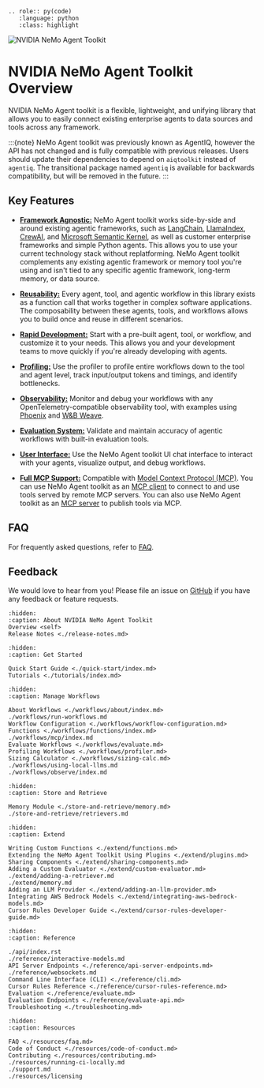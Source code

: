 <!--
SPDX-FileCopyrightText: Copyright (c) 2025, NVIDIA CORPORATION & AFFILIATES. All rights reserved.
SPDX-License-Identifier: Apache-2.0

Licensed under the Apache License, Version 2.0 (the "License");
you may not use this file except in compliance with the License.
You may obtain a copy of the License at

http://www.apache.org/licenses/LICENSE-2.0

Unless required by applicable law or agreed to in writing, software
distributed under the License is distributed on an "AS IS" BASIS,
WITHOUT WARRANTIES OR CONDITIONS OF ANY KIND, either express or implied.
See the License for the specific language governing permissions and
limitations under the License.
-->


<!-- This role is needed at the index to set the default backtick role -->
```{eval-rst}
.. role:: py(code)
   :language: python
   :class: highlight
```

![NVIDIA NeMo Agent Toolkit](./_static/aiqtoolkit_banner.png "NeMo Agent toolkit banner image")

# NVIDIA NeMo Agent Toolkit Overview

NVIDIA NeMo Agent toolkit is a flexible, lightweight, and unifying library that allows you to easily connect existing enterprise agents to data sources and tools across any framework.


:::{note}
NeMo Agent toolkit was previously known as <!-- vale off -->AgentIQ<!-- vale on -->, however the API has not changed and is fully compatible with previous releases. Users should update their dependencies to depend on `aiqtoolkit` instead of `agentiq`. The transitional package named `agentiq` is available for backwards compatibility, but will be removed in the future.
:::

## Key Features

- [**Framework Agnostic:**](./quick-start/installing.md#framework-integrations) NeMo Agent toolkit works side-by-side and around existing agentic frameworks, such as [LangChain](https://www.langchain.com/), [LlamaIndex](https://www.llamaindex.ai/), [CrewAI](https://www.crewai.com/), and [Microsoft Semantic Kernel](https://learn.microsoft.com/en-us/semantic-kernel/), as well as customer enterprise frameworks and simple Python agents. This allows you to use your current technology stack without replatforming. NeMo Agent toolkit complements any existing agentic framework or memory tool you're using and isn't tied to any specific agentic framework, long-term memory, or data source.

- [**Reusability:**](./extend/sharing-components.md) Every agent, tool, and agentic workflow in this library exists as a function call that works together in complex software applications. The composability between these agents, tools, and workflows allows you to build once and reuse in different scenarios.

- [**Rapid Development:**](./tutorials/index.md) Start with a pre-built agent, tool, or workflow, and customize it to your needs. This allows you and your development teams to move quickly if you're already developing with agents.

- [**Profiling:**](./workflows/profiler.md) Use the profiler to profile entire workflows down to the tool and agent level, track input/output tokens and timings, and identify bottlenecks.

- [**Observability:**](./workflows/observe/index.md) Monitor and debug your workflows with any OpenTelemetry-compatible observability tool, with examples using [Phoenix](./workflows/observe/observe-workflow-with-phoenix.md) and [W&B Weave](./workflows/observe/observe-workflow-with-weave.md).

- [**Evaluation System:**](./workflows/evaluate.md) Validate and maintain accuracy of agentic workflows with built-in evaluation tools.

- [**User Interface:**](./quick-start/launching-ui.md) Use the NeMo Agent toolkit UI chat interface to interact with your agents, visualize output, and debug workflows.

- [**Full MCP Support:**](./workflows/mcp/index.md) Compatible with [Model Context Protocol (MCP)](https://modelcontextprotocol.io/). You can use NeMo Agent toolkit as an [MCP client](./workflows/mcp/mcp-client.md) to connect to and use tools served by remote MCP servers. You can also use NeMo Agent toolkit as an [MCP server](./workflows/mcp/mcp-server.md) to publish tools via MCP.

## FAQ
For frequently asked questions, refer to [FAQ](./resources/faq.md).

## Feedback

We would love to hear from you! Please file an issue on [GitHub](https://github.com/NVIDIA/NeMo-Agent-Toolkit/issues) if you have any feedback or feature requests.

```{toctree}
:hidden:
:caption: About NVIDIA NeMo Agent Toolkit
Overview <self>
Release Notes <./release-notes.md>
```

```{toctree}
:hidden:
:caption: Get Started

Quick Start Guide <./quick-start/index.md>
Tutorials <./tutorials/index.md>
```

```{toctree}
:hidden:
:caption: Manage Workflows

About Workflows <./workflows/about/index.md>
./workflows/run-workflows.md
Workflow Configuration <./workflows/workflow-configuration.md>
Functions <./workflows/functions/index.md>
./workflows/mcp/index.md
Evaluate Workflows <./workflows/evaluate.md>
Profiling Workflows <./workflows/profiler.md>
Sizing Calculator <./workflows/sizing-calc.md>
./workflows/using-local-llms.md
./workflows/observe/index.md
```

```{toctree}
:hidden:
:caption: Store and Retrieve

Memory Module <./store-and-retrieve/memory.md>
./store-and-retrieve/retrievers.md
```

```{toctree}
:hidden:
:caption: Extend

Writing Custom Functions <./extend/functions.md>
Extending the NeMo Agent Toolkit Using Plugins <./extend/plugins.md>
Sharing Components <./extend/sharing-components.md>
Adding a Custom Evaluator <./extend/custom-evaluator.md>
./extend/adding-a-retriever.md
./extend/memory.md
Adding an LLM Provider <./extend/adding-an-llm-provider.md>
Integrating AWS Bedrock Models <./extend/integrating-aws-bedrock-models.md>
Cursor Rules Developer Guide <./extend/cursor-rules-developer-guide.md>
```

```{toctree}
:hidden:
:caption: Reference

./api/index.rst
./reference/interactive-models.md
API Server Endpoints <./reference/api-server-endpoints.md>
./reference/websockets.md
Command Line Interface (CLI) <./reference/cli.md>
Cursor Rules Reference <./reference/cursor-rules-reference.md>
Evaluation <./reference/evaluate.md>
Evaluation Endpoints <./reference/evaluate-api.md>
Troubleshooting <./troubleshooting.md>
```

```{toctree}
:hidden:
:caption: Resources

FAQ <./resources/faq.md>
Code of Conduct <./resources/code-of-conduct.md>
Contributing <./resources/contributing.md>
./resources/running-ci-locally.md
./support.md
./resources/licensing
```

